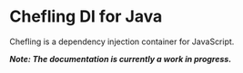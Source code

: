 # Chefling DI for Java

Chefling is a dependency injection container for JavaScript.

___Note: The documentation is currently a work in progress.___
